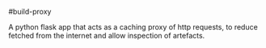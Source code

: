 #build-proxy

A python flask app that acts as a caching proxy of http requests, to reduce fetched from the internet and allow inspection of artefacts.
